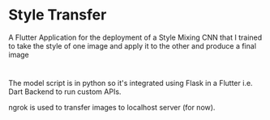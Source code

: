 # Style Transfer

A Flutter Application for the deployment of a Style Mixing CNN that I trained to take the style of one image and apply it to the other and produce a final image

#
The model script is in python so it's integrated using Flask in a Flutter i.e. Dart Backend to run custom APIs.

ngrok is used to transfer images to localhost server (for now).